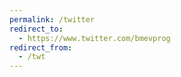 ```yaml
---
permalink: /twitter
redirect_to:
  - https://www.twitter.com/bmevprog
redirect_from:
  - /twt
---
```

